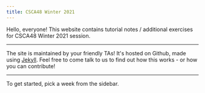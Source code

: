 ```yaml
---
title: CSCA48 Winter 2021
---
```


Hello, everyone! This website contains tutorial notes / additional exercises for CSCA48 Winter 2021 session.

---

The site is maintained by your friendly TAs! It's hosted on Github, made using [Jekyll](https://jekyllrb.com/). Feel free to come talk to us to find out how this works - or how you can contribute!

---

To get started, pick a week from the sidebar.
